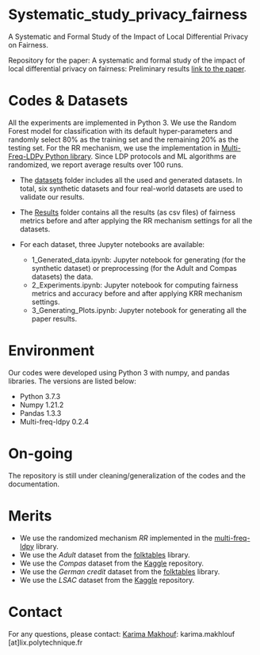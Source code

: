 # Systematic_study_privacy_fairness
A Systematic and Formal Study of the Impact of Local Differential Privacy on Fairness.

Repository for the paper: A systematic and formal study of the impact of local differential privacy on fairness: Preliminary results [link to the paper](https://ieeexplore.ieee.org/abstract/document/10664426). 

# Codes & Datasets
All the experiments are implemented in Python 3. We use the Random Forest model for classification with its default hyper-parameters and randomly select 80% as the training set and
the remaining 20% as the testing set. For the RR mechanism, we use the implementation in [Multi-Freq-LDPy Python library](https://github.com/hharcolezi/multi-freq-ldpy). Since LDP protocols and ML algorithms are randomized, we report average results over 100 runs. 
* The [datasets](https://github.com/KarimaMakhlouf/Systematic_study_privacy_fairness/tree/main/Datasets) folder includes all the used and generated datasets. In total, six synthetic datasets and four real-world datasets are used to validate our results.
* The [Results](https://github.com/KarimaMakhlouf/Systematic_study_privacy_fairness/tree/main/Results) folder contains all the results (as csv files) of fairness metrics before and after applying the RR mechanism settings for all the datasets. 
  
* For each dataset, three Jupyter notebooks are available:
    - 1_Generated_data.ipynb: Jupyter notebook for generating (for the synthetic dataset) or preprocessing (for the Adult and Compas datasets) the data.
    - 2_Experiments.ipynb: Jupyter notebook for computing fairness metrics and accuracy before and after applying KRR mechanism settings.
    - 3_Generating_Plots.ipynb: Jupyter notebook for generating all the paper results.
    
# Environment
Our codes were developed using Python 3 with numpy, and pandas libraries. The versions are listed below:
* Python 3.7.3
* Numpy 1.21.2
* Pandas 1.3.3
* Multi-freq-ldpy 0.2.4

# On-going
The repository is still under cleaning/generalization of the codes and the documentation.

# Merits
* We use the randomized mechanism *RR* implemented in the [multi-freq-ldpy](https://github.com/hharcolezi/multi-freq-ldpy) library.
* We use the *Adult* dataset from the [folktables](https://github.com/socialfoundations/folktables) library.
* We use the *Compas* dataset from the [Kaggle](https://www.kaggle.com/datasets/danofer/compass) repository.
* We use the *German credit* dataset from the [folktables](https://archive-beta.ics.uci.edu/ml/datasets/statlog+german+credit+data) library.
* We use the *LSAC* dataset from the [Kaggle](https://eric.ed.gov/?id=ED469370) repository.


# Contact
For any questions, please contact:
[Karima Makhouf](http://www.lix.polytechnique.fr/Labo/Karima.MAKHLOUF/): karima.makhlouf [at]lix.polytechnique.fr


